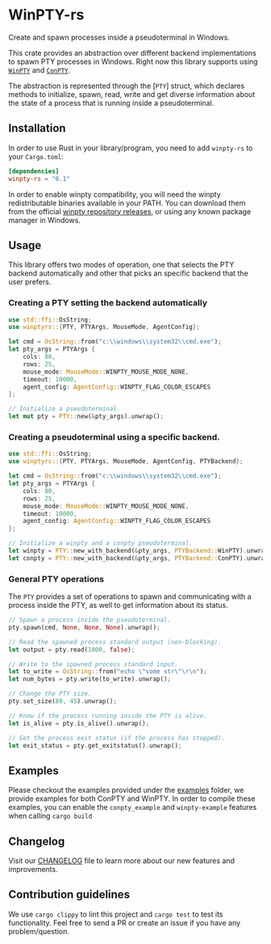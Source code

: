# WinPTY-rs

Create and spawn processes inside a pseudoterminal in Windows.

This crate provides an abstraction over different backend implementations to spawn PTY processes in Windows.
Right now this library supports using [`WinPTY`] and [`ConPTY`].

The abstraction is represented through the [`PTY`] struct, which declares methods to initialize, spawn, read,
write and get diverse information about the state of a process that is running inside a pseudoterminal.

[`WinPTY`]: https://github.com/rprichard/winpty
[`ConPTY`]: https://docs.microsoft.com/en-us/windows/console/creating-a-pseudoconsole-session

## Installation
In order to use Rust in your library/program, you need to add `winpty-rs` to your `Cargo.toml`:

```toml
[dependencies]
winpty-rs = "0.1"
```

In order to enable winpty compatibility, you will need the winpty redistributable binaries available in your PATH.
You can download them from the official [winpty repository releases](https://github.com/rprichard/winpty/releases/tag/0.4.3), or using any known package manager in Windows.

## Usage
This library offers two modes of operation, one that selects the PTY backend automatically and other that picks an specific backend that the user
prefers.

### Creating a PTY setting the backend automatically
```rust
use std::ffi::OsString;
use winptyrs::{PTY, PTYArgs, MouseMode, AgentConfig};

let cmd = OsString::from("c:\\windows\\system32\\cmd.exe");
let pty_args = PTYArgs {
    cols: 80,
    rows: 25,
    mouse_mode: MouseMode::WINPTY_MOUSE_MODE_NONE,
    timeout: 10000,
    agent_config: AgentConfig::WINPTY_FLAG_COLOR_ESCAPES
};

// Initialize a pseudoterminal.
let mut pty = PTY::new(&pty_args).unwrap();
```

### Creating a pseudoterminal using a specific backend.
```rust
use std::ffi::OsString;
use winptyrs::{PTY, PTYArgs, MouseMode, AgentConfig, PTYBackend};

let cmd = OsString::from("c:\\windows\\system32\\cmd.exe");
let pty_args = PTYArgs {
    cols: 80,
    rows: 25,
    mouse_mode: MouseMode::WINPTY_MOUSE_MODE_NONE,
    timeout: 10000,
    agent_config: AgentConfig::WINPTY_FLAG_COLOR_ESCAPES
};

// Initialize a winpty and a conpty pseudoterminal.
let winpty = PTY::new_with_backend(&pty_args, PTYBackend::WinPTY).unwrap();
let conpty = PTY::new_with_backend(&pty_args, PTYBackend::ConPTY).unwrap();
```

### General PTY operations
The `PTY` provides a set of operations to spawn and communicating with a process inside the PTY,
as well to get information about its status.

```rust
// Spawn a process inside the pseudoterminal.
pty.spawn(cmd, None, None, None).unwrap();

// Read the spawned process standard output (non-blocking).
let output = pty.read(1000, false);

// Write to the spawned process standard input.
let to_write = OsString::from("echo \"some str\"\r\n");
let num_bytes = pty.write(to_write).unwrap();

// Change the PTY size.
pty.set_size(80, 45).unwrap();

// Know if the process running inside the PTY is alive.
let is_alive = pty.is_alive().unwrap();

// Get the process exit status (if the process has stopped).
let exit_status = pty.get_exitstatus().unwrap();
```

## Examples
Please checkout the examples provided under the [examples](src/examples) folder, we provide examples for both
ConPTY and WinPTY. In order to compile these examples, you can enable the `conpty_example` and `winpty-example`
features when calling `cargo build`

## Changelog
Visit our [CHANGELOG](CHANGELOG.md) file to learn more about our new features and improvements.

## Contribution guidelines
We use `cargo clippy` to lint this project and `cargo test` to test its functionality. Feel free to send a PR or create an issue if you have any problem/question.

